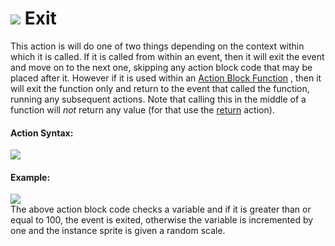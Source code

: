 #  ![](https://gms.magecorn.com/Manual/assets/Images/Scripting_Reference/Drag_And_Drop/Reference/Common/i_Common_Exit.png) Exit

This action is will do one of two things depending on the context within
which it is called. If it is called from within an event, then it will
exit the event and move on to the next one, skipping any action block
code that may be placed after it. However if it is used within an
[Action Block
Function](../../Drag_And_Drop_Overview/Action_Block_Functions) ,
then it will exit the function only and return to the event that called
the function, running any subsequent actions. Note that calling this in
the middle of a function will *not* return any value (for that use the
[return](Return) action).

#### Action Syntax:

  
![](https://gms.magecorn.com/Manual/assets/Images/Scripting_Reference/Drag_And_Drop/Reference/Common/a_Common_Exit.png)  

#### Example:

  
![](https://gms.magecorn.com/Manual/assets/Images/Scripting_Reference/Drag_And_Drop/Reference/Common/e_Common_Exit.png)  
The above action block code checks a variable and if it is greater than
or equal to 100, the event is exited, otherwise the variable is
incremented by one and the instance sprite is given a random scale.
